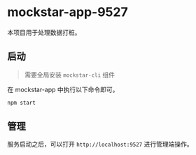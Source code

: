 # mockstar-app-9527

本项目用于处理数据打桩。

## 启动

> 需要全局安装 `mockstar-cli` 组件

在 mockstar-app 中执行以下命令即可。

```bash
npm start
```

## 管理

服务启动之后，可以打开 `http://localhost:9527` 进行管理端操作。
